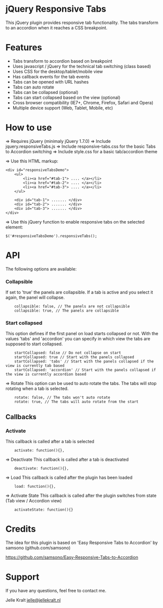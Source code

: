 jQuery Responsive Tabs
==============

This jQuery plugin provides responsive tab functionality. The tabs transform to an accordion when it reaches a CSS breakpoint.


Features
=========

+ Tabs transform to accordion based on breakpoint
+ Uses javascript / jQuery for the technical tab switching (class based)
+ Uses CSS for the desktop/tablet/mobile view
+ Has callback events for the tab events
+ Tabs can be opened with URL hashes
+ Tabs can auto rotate
+ Tabs can be collapsed (optional)
+ Tabs can start collapsed based on the view (optional)
+ Cross browser compatibility (IE7+, Chrome, Firefox, Safari and Opera)
+ Multiple device support (Web, Tablet, Mobile, etc)


How to use
==========

=> Requires jQuery (minimaly jQuery 1.7.0)
=> Include jquery.responsiveTabs.js
=> Include responsive-tabs.css for the basic Tabs to Accordion switching
=> Include style.css for a basic tab/accordion theme

=> Use this HTML markup:

    <div id="responsiveTabsDemo">          
        <ul>
            <li><a href="#tab-1"> .... </a></li>
            <li><a href="#tab-2"> .... </a></li>
            <li><a href="#tab-3"> .... </a></li>
        </ul> 
                                                
        <div id="tab-1"> ....... </div>
        <div id="tab-2"> ....... </div>
        <div id="tab-3"> ....... </div>
    </div>    
    
=> Use this jQuery function to enable responsive tabs on the selected element:

    $('#responsiveTabsDemo').responsiveTabs();
    
API
===

The following options are available:

### Collapsible
If set to 'true' the panels are collapsible. If a tab is active and you select it again, the panel will collapse.

        collapsible: false, // The panels are not collapsible
        collapsible: true, // The panels are collapsible

### Start collapsed
This option defines if the first panel on load starts collapsed or not. With the values 'tabs' and 'accordion' you can specify in which view the tabs are supposed to start collapsed.

        startCollapsed: false // Do not collapse on start
        startCollapsed: true // Start with the panels collapsed
        startCollapsed: 'tabs' // Start with the panels collapsed if the view is currently tab based
        startCollapsed: 'accordion' // Start with the panels collapsed if the view is currently accordion based
        
=> Rotate
This option can be used to auto rotate the tabs. The tabs will stop rotating when a tab is selected.

        rotate: false, // The tabs won't auto rotate
        rotate: true, // The tabs will auto rotate from the start

Callbacks
---------

### Activate
This callback is called after a tab is selected

        activate: function(){},
        
=> Deactivate
This callback is called after a tab is deactivated

        deactivate: function(){},

=> Load
This callback is called after the plugin has been loaded

        load: function(){},
        
=> Activate State
This callback is called after the plugin switches from state (Tab view / Accordion view)

        activateState: function(){}


Credits
=========
The idea for this plugin is based on 'Easy Responsive Tabs to Accordion' by samsono (github.com/samsono)

https://github.com/samsono/Easy-Responsive-Tabs-to-Accordion 

Support
=======
If you have any questions, feel free to contact me.

Jelle Kralt
jelle@jellekralt.nl
